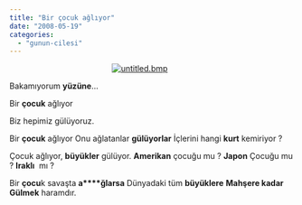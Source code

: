 ```yaml
---
title: "Bir çocuk ağlıyor"
date: "2008-05-19"
categories: 
  - "gunun-cilesi"
---
```


                                              [![untitled.bmp](/uploads/2008/05/untitled.bmp)](/uploads/2008/05/untitled.bmp "untitled.bmp") 

Bakamıyorum **yüzüne**…

Bir **çocuk** ağlıyor

Biz hepimiz gülüyoruz.

Bir **çocuk** ağlıyor Onu ağlatanlar **gülüyorlar** İçlerini hangi **kurt** kemiriyor ?

Çocuk ağlıyor, **büyükler** gülüyor. **Amerikan** çocuğu mu ? **Japon** Çocuğu mu ? **Iraklı**  mı ?

Bir **çocu**k savaşta **a****ğlarsa** Dünyadaki tüm **büyüklere** **Mahşere kadar** **Gülmek** haramdır.

